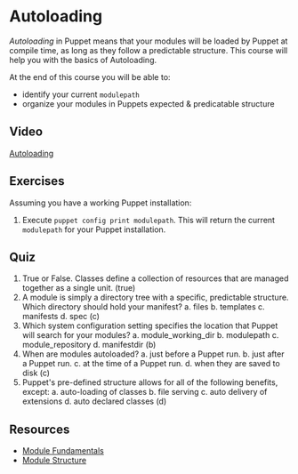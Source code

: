 # Autoloading #
*Autoloading* in Puppet means that your modules will be loaded by Puppet at compile time, as long as they follow a predictable structure. This course will help you with the basics of Autoloading. 

At the end of this course you will be able to:

* identify your current `modulepath`
* organize your modules in Puppets expected & predicatable structure

## Video ##
[Autoloading](http://d.pr/v/9JFD)

## Exercises ##
Assuming you have a working Puppet installation:

1. Execute `puppet config print modulepath`. This will return the current `modulepath` for your Puppet installation.

## Quiz ##

1. True or False. Classes define a collection of resources that are managed together as a single unit. (true)
2. A module is simply a directory tree with a specific, predictable structure. Which directory should hold your manifest?
	a. files b. templates c. manifests d. spec (c)
3. Which system configuration setting specifies the location that Puppet will search for your modules?
	a. module_working_dir b. modulepath c. module_repository d. manifestdir (b)
4. When are modules autoloaded?
	a. just before a Puppet run. b. just after a Puppet run. c. at the time of a Puppet run. d. when they are saved to disk (c)
5. Puppet's pre-defined structure allows for all of the following benefits, except:
	a. auto-loading of classes b. file serving c. auto delivery of extensions d. auto declared classes (d)

## Resources ##
* [Module Fundamentals ](http://docs.puppetlabs.com/puppet/2.7/reference/modules_fundamentals.html)
* [Module Structure](http://docs.puppetlabs.com/learning/modules1.html#module-structure)



